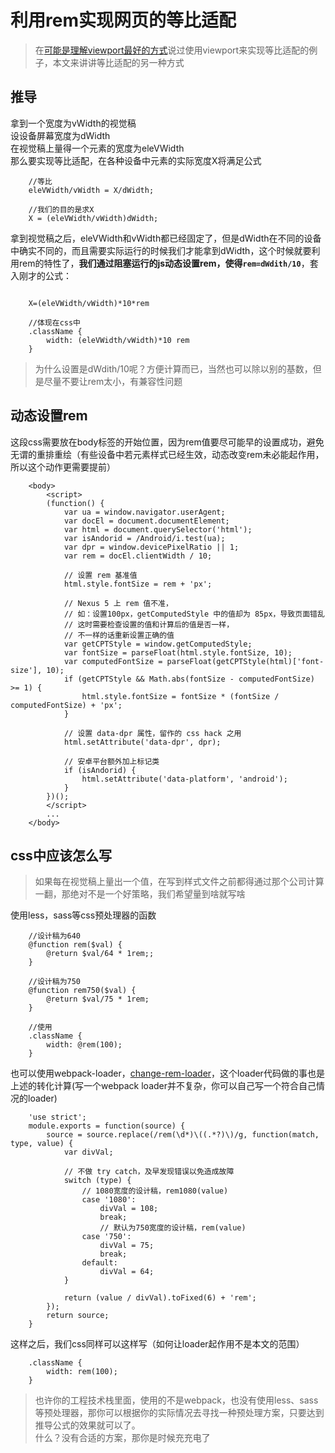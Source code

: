 # 利用rem实现网页的等比适配
> 在[可能是理解viewport最好的方式](http://www.jianshu.com/p/b880b48fa028)说过使用viewport来实现等比适配的例子，本文来讲讲等比适配的另一种方式

## 推导
拿到一个宽度为vWidth的视觉稿     
设设备屏幕宽度为dWidth     
在视觉稿上量得一个元素的宽度为eleVWidth    
那么要实现等比适配，在各种设备中元素的实际宽度X将满足公式
```
    //等比
    eleVWidth/vWidth = X/dWidth;

    //我们的目的是求X
    X = (eleVWidth/vWidth)dWidth;
```
拿到视觉稿之后，eleVWidth和vWidth都已经固定了，但是dWidth在不同的设备中确实不同的，而且需要实际运行的时候我们才能拿到dWidth，这个时候就要利用rem的特性了，**我们通过阻塞运行的js动态设置rem，使得`rem=dWdith/10`**，套入刚才的公式：
```

    X=(eleVWidth/vWidth)*10*rem

    //体现在css中
    .className {
        width: (eleVWidth/vWidth)*10 rem
    }

```
> 为什么设置是dWdith/10呢？方便计算而已，当然也可以除以别的基数，但是尽量不要让rem太小，有兼容性问题

## 动态设置rem
这段css需要放在body标签的开始位置，因为rem值要尽可能早的设置成功，避免无谓的重排重绘（有些设备中若元素样式已经生效，动态改变rem未必能起作用，所以这个动作更需要提前）
```
    <body>
        <script>
        (function() {
            var ua = window.navigator.userAgent;
            var docEl = document.documentElement;
            var html = document.querySelector('html');
            var isAndorid = /Android/i.test(ua);
            var dpr = window.devicePixelRatio || 1;
            var rem = docEl.clientWidth / 10;

            // 设置 rem 基准值
            html.style.fontSize = rem + 'px';

            // Nexus 5 上 rem 值不准，
            // 如：设置100px，getComputedStyle 中的值却为 85px，导致页面错乱
            // 这时需要检查设置的值和计算后的值是否一样，
            // 不一样的话重新设置正确的值
            var getCPTStyle = window.getComputedStyle;
            var fontSize = parseFloat(html.style.fontSize, 10);
            var computedFontSize = parseFloat(getCPTStyle(html)['font-size'], 10);
            if (getCPTStyle && Math.abs(fontSize - computedFontSize) >= 1) {
                html.style.fontSize = fontSize * (fontSize / computedFontSize) + 'px';
            }

            // 设置 data-dpr 属性，留作的 css hack 之用
            html.setAttribute('data-dpr', dpr);

            // 安卓平台额外加上标记类
            if (isAndorid) {
                html.setAttribute('data-platform', 'android');
            }
        })();
        </script>
        ...
    </body>
```

## css中应该怎么写
> 如果每在视觉稿上量出一个值，在写到样式文件之前都得通过那个公司计算一翻，那绝对不是一个好策略，我们希望量到啥就写啥

使用less，sass等css预处理器的函数
```
    //设计稿为640
    @function rem($val) {
        @return $val/64 * 1rem;;
    }

    //设计稿为750
    @function rem750($val) {
        @return $val/75 * 1rem;
    }

    //使用
    .className {
        width: @rem(100);
    }
```

也可以使用webpack-loader，[change-rem-loader](https://www.npmjs.com/package/change-rem-loader)，这个loader代码做的事也是上述的转化计算(写一个webpack loader并不复杂，你可以自己写一个符合自己情况的loader)
```
    'use strict';
    module.exports = function(source) {
        source = source.replace(/rem(\d*)\((.*?)\)/g, function(match, type, value) {
            var divVal;

            // 不做 try catch，及早发现错误以免造成故障
            switch (type) {
                // 1080宽度的设计稿，rem1080(value)
                case '1080':
                    divVal = 108;
                    break;
                    // 默认为750宽度的设计稿，rem(value)
                case '750':
                    divVal = 75;
                    break;
                default:
                    divVal = 64;
            }

            return (value / divVal).toFixed(6) + 'rem';
        });
        return source;
    }

```
这样之后，我们css同样可以这样写（如何让loader起作用不是本文的范围）
```
    .className {
        width: rem(100);
    }
```


> 也许你的工程技术栈里面，使用的不是webpack，也没有使用less、sass等预处理器，那你可以根据你的实际情况去寻找一种预处理方案，只要达到推导公式的效果就可以了。     
> 什么？没有合适的方案，那你是时候充充电了

